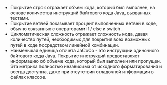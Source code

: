 * Покрытие строк отражает объем кода, который был выполнен, на основе количества инструкций байтового кода Java, вызванных тестами.
* Покрытие ветвей показывает процент выполненных ветвей в коде, обычно связанных с операторами if / else и switch .
* Цикломатическая сложность отражает сложность кода, давая количество путей, необходимых для покрытия всех возможных путей в коде посредством линейной комбинации.
* Наименьшая единица отсчета JaCoCo - это инструкции одиночного байтового кода Java. Покрытие инструкций предоставляет информацию об объеме кода, который был выполнен или пропущен. Эта метрика полностью независима от исходного форматирования и всегда доступна, даже при отсутствии отладочной информации в файлах классов.
